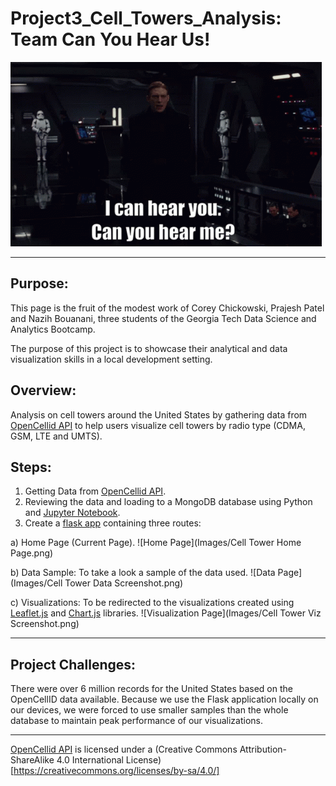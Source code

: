 # Project3_Cell_Towers_Analysis: Team Can You Hear Us!
![Can you hear me](Images/general-hux-star-wars.gif)
<hr>

## Purpose:

This page is the fruit of the modest work of Corey Chickowski, Prajesh Patel and Nazih Bouanani, three students of the Georgia Tech Data Science and Analytics Bootcamp.

The purpose of this project is to showcase their analytical and data visualization skills in a local development setting.

## Overview:

Analysis on cell towers around the United States by gathering data from [OpenCellid API](https://opencellid.org/) to help users visualize cell towers by radio type (CDMA, GSM, LTE and UMTS).

## Steps:
1. Getting Data from [OpenCellid API](https://opencellid.org/).
2. Reviewing the data and loading to a MongoDB database using Python and [Jupyter Notebook](Data.ipynb).
3. Create a [flask app](app.py) containing three routes:

a) Home Page (Current Page).
![Home Page](Images/Cell Tower Home Page.png)

b) Data Sample: To take a look a sample of the data used.
![Data Page](Images/Cell Tower Data Screenshot.png)

c) Visualizations: To be redirected to the visualizations created using [Leaflet.js](static/js/logic.js) and [Chart.js](static/js/plots.js) libraries.
![Visualization Page](Images/Cell Tower Viz Screenshot.png)
<hr>

## Project Challenges:

There were over 6 million records for the United States based on the OpenCellID data available. Because we use the Flask application locally on our devices, we were forced to use smaller samples than the whole database to maintain peak performance of our visualizations.
<hr>

[OpenCellid API](https://opencellid.org/) is licensed under a (Creative Commons Attribution-ShareAlike 4.0 International License)[https://creativecommons.org/licenses/by-sa/4.0/]